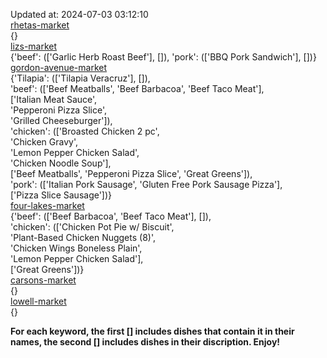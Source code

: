 Updated at: 2024-07-03 03:12:10  
[rhetas-market](https://wisc-housingdining.nutrislice.com/menu/rhetas-market/lunch/2024-07-03)  
{}  
[lizs-market](https://wisc-housingdining.nutrislice.com/menu/lizs-market/lunch/2024-07-03)  
{'beef': (['Garlic Herb Roast Beef'], []), 'pork': (['BBQ Pork Sandwich'], [])}  
[gordon-avenue-market](https://wisc-housingdining.nutrislice.com/menu/gordon-avenue-market/lunch/2024-07-03)  
{'Tilapia': (['Tilapia Veracruz'], []),  
 'beef': (['Beef Meatballs', 'Beef Barbacoa', 'Beef Taco Meat'],  
          ['Italian Meat Sauce',  
           'Pepperoni Pizza Slice',  
           'Grilled Cheeseburger']),  
 'chicken': (['Broasted Chicken 2 pc',  
              'Chicken Gravy',  
              'Lemon Pepper Chicken Salad',  
              'Chicken Noodle Soup'],  
             ['Beef Meatballs', 'Pepperoni Pizza Slice', 'Great Greens']),  
 'pork': (['Italian Pork Sausage', 'Gluten Free Pork Sausage Pizza'],  
          ['Pizza Slice Sausage'])}  
[four-lakes-market](https://wisc-housingdining.nutrislice.com/menu/four-lakes-market/lunch/2024-07-03)  
{'beef': (['Beef Barbacoa', 'Beef Taco Meat'], []),  
 'chicken': (['Chicken Pot Pie w/ Biscuit',  
              'Plant-Based Chicken Nuggets (8)',  
              'Chicken Wings Boneless Plain',  
              'Lemon Pepper Chicken Salad'],  
             ['Great Greens'])}  
[carsons-market](https://wisc-housingdining.nutrislice.com/menu/carsons-market/lunch/2024-07-03)  
{}  
[lowell-market](https://wisc-housingdining.nutrislice.com/menu/lowell-market/lunch/2024-07-03)  
{}  
  
**For each keyword, the first [] includes dishes that contain it in their names, the second [] includes dishes in their discription. Enjoy!**  

